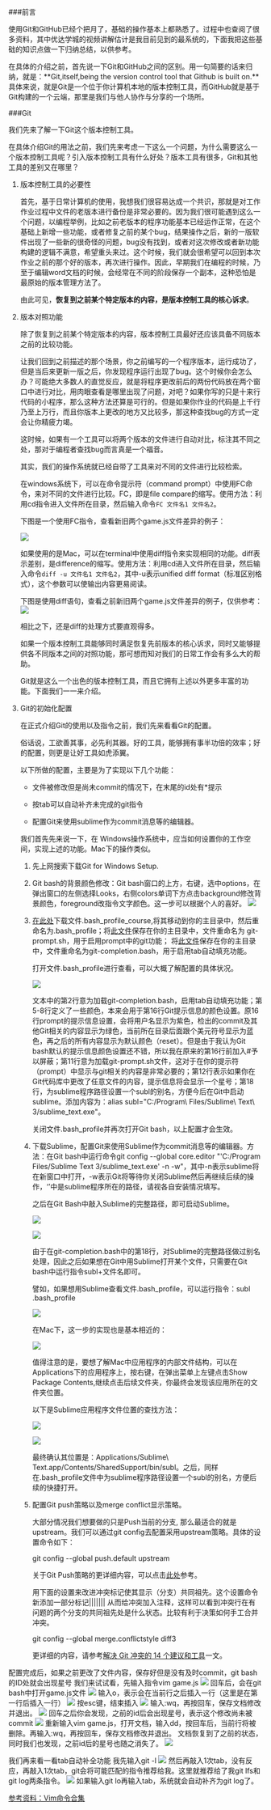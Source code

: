 ###前言

使用Git和GitHub已经个把月了，基础的操作基本上都熟悉了。过程中也查阅了很多资料，其中优达学城的视频讲解估计是我目前见到的最系统的，下面我把这些基础的知识点做一下归纳总结，以供参考。

在具体的介绍之前，首先说一下Git和GitHub之间的区别。用一句简要的话来归纳，就是：**Git,itself,being the version control tool that Github is built on.**具体来说，就是Git是一个位于你计算机本地的版本控制工具，而GitHub就是基于Git构建的一个云端，那里是我们与他人协作与分享的一个场所。

###Git

我们先来了解一下Git这个版本控制工具。

在具体介绍Git的用法之前，我们先来考虑一下这么一个问题，为什么需要这么一个版本控制工具呢？引入版本控制工具有什么好处？版本工具有很多，Git和其他工具的差别又在哪里？

1. 版本控制工具的必要性

	首先，基于日常计算机的使用，我想我们很容易达成一个共识，那就是对工作作业过程中文件的老版本进行备份是非常必要的。因为我们很可能遇到这么一个问题，以编程举例，比如之前老版本的程序功能基本已经运作正常，在这个基础上新增一些功能，或者修复之前的某个bug，结果操作之后，新的一版软件出现了一些新的很奇怪的问题，bug没有找到，或者对这次修改或者新功能构建的逻辑不满意，希望重头来过。这个时候，我们就会很希望可以回到本次作业之前的那个好的版本，再次进行操作。因此，早期我们在编程的时候，乃至于编辑word文档的时候，会经常在不同的阶段保存一个副本，这种恐怕是最原始的版本管理方法了。
	
	由此可见，**恢复到之前某个特定版本的内容，是版本控制工具的核心诉求**。
	
2. 版本对照功能

	除了恢复到之前某个特定版本的内容，版本控制工具最好还应该具备不同版本之前的比较功能。
	
	让我们回到之前描述的那个场景，你之前编写的一个程序版本，运行成功了，但是当后来更新一版之后，你发现程序运行出现了bug。这个时候你会怎么办？可能绝大多数人的直觉反应，就是将程序更改前后的两份代码放在两个窗口中进行对比，用肉眼查看是哪里出现了问题，对吧？如果你写的只是十来行代码的小程序，那么这种方法还算是可行的。但是如果你作业的代码是上千行乃至上万行，而且你版本上更改的地方又比较多，那这种查找bug的方式一定会让你精疲力竭。
	
	这时候，如果有一个工具可以将两个版本的文件进行自动对比，标注其不同之处，那对于编程者查找bug而言真是一个福音。
	
	其实，我们的操作系统就已经自带了工具来对不同的文件进行比较检索。
	
	在windows系统下，可以在命令提示符（command prompt）中使用FC命令，来对不同的文件进行比较。FC，即是file compare的缩写。使用方法：利用cd指令进入文件所在目录，然后输入命令`FC 文件名1 文件名2`。
	
	下图是一个使用FC指令，查看新旧两个game.js文件差异的例子：
	
	![](http://ww1.sinaimg.cn/large/6ab8b972gy1fg9jpik45gj20il0k0dgb.jpg)
	
	如果使用的是Mac，可以在terminal中使用diff指令来实现相同的功能。diff表示差别，是difference的缩写。使用方法：利用cd进入文件所在目录，然后输入命令`diff -u 文件名1 文件名2`，其中-u表示unified diff format（标准区别格式），这个参数可以使输出内容更易阅读。
	
	下图是使用diff语句，查看之前新旧两个game.js文件差异的例子，仅供参考：
	![](http://ww1.sinaimg.cn/large/6ab8b972gy1fhofdlbirdj21ey0xk0zi.jpg)
	
	相比之下，还是diff的处理方式要直观得多。
	
	如果一个版本控制工具能够同时满足恢复先前版本的核心诉求，同时又能够提供各不同版本之间的对照功能，那可想而知对我们的日常工作会有多么大的帮助。
	
	Git就是这么一个出色的版本控制工具，而且它拥有上述以外更多丰富的功能。下面我们一一来介绍。
	
3. Git的初始化配置

	在正式介绍Git的使用以及指令之前，我们先来看看Git的配置。
	
	俗话说，工欲善其事，必先利其器。好的工具，能够拥有事半功倍的效率；好的配置，则更是让好工具如虎添翼。
	
	以下所做的配置，主要是为了实现以下几个功能：
	
	- 文件被修改但是尚未commit的情况下，在末尾的id处有\*提示
	
	- 按tab可以自动补齐未完成的git指令

	- 配置Git来使用sublime作为commit消息等的编辑器。
	
	我们首先先来说一下，在 Windows操作系统中，应当如何设置你的工作空间，实现上述的功能。Mac下的操作类似。
	
	1. 先上网搜索下载Git for Windows Setup.

	2. Git bash的背景颜色修改：Git bash窗口的上方，右键，选中options，在弹出窗口的左侧选择Looks，右侧colors单词下方点击background修改背景颜色，foreground改指令文字颜色。这一步可以根据个人的喜好。
	![](http://ww1.sinaimg.cn/large/6ab8b972gy1fgbvrm5sggj20os09dwff.jpg)

	3. [在此处](https://www.udacity.com/api/nodes/3341718587/supplemental_media/bash-profile-course/download?_ga=1.37232743.672083044.1467344711)下载文件.bash\_profile\_course,将其移动到你的主目录中，然后重命名为.bash\_profile；将[此文件](https://raw.githubusercontent.com/git/git/master/contrib/completion/git-prompt.sh)保存在你的主目录中，文件重命名为 git-prompt.sh，用于启用prompt中的git功能；
将[此文件](https://raw.githubusercontent.com/git/git/master/contrib/completion/git-completion.bash)保存在你的主目录中，文件重命名为git-completion.bash，用于启用tab自动填充功能。

		打开文件.bash\_profile进行查看，可以大概了解配置的具体状况。
		
		![](http://ww1.sinaimg.cn/large/6ab8b972gy1fge9f8t6pqj20i60eut9f.jpg)

		文本中的第2行意为加载git-completion.bash，启用tab自动填充功能；第5-8行定义了一些颜色，本来会用于第16行Git提示信息的颜色设置。原16行prompt的提示信息设置，会将用户名显示为紫色，检出的commit及其他Git相关的内容显示为绿色，当前所在目录后面跟个美元符号显示为蓝色，再之后的所有内容显示为默认颜色（reset）。但是由于我认为Git bash默认的提示信息颜色设置还不错，所以我在原来的第16行前加入\#予以屏蔽；第11行意为加载git-prompt.sh文件，这对于在你的提示符（prompt）中显示与git相关的内容是非常必要的；第12行表示如果你在Git代码库中更改了任意文件的内容，提示信息将会显示一个星号；第18行，为sublime程序路径设置一个subl的别名，方便今后在Git中启动sublime。添加内容为：alias subl="C:/Program\ Files/Sublime\ Text\ 3/sublime_text.exe"。
		
		关闭文件.bash\_profile并再次打开Git bash，以上配置才会生效。
		
	4. 下载Sublime，配置Git来使用Sublime作为commit消息等的编辑器。方法：在Git bash中运行命令git config --global core.editor "'C:/Program Files/Sublime Text 3/sublime_text.exe' -n -w"，其中-n表示sublime将在新窗口中打开，-w表示Git将等待你关闭Sublime然后再继续后续的操作，‘’中是sublime程序所在的路径，请视各自安装情况填写。

		之后在Git Bash中敲入Sublime的完整路径，即可启动Sublime。
		
		![](http://ww1.sinaimg.cn/large/6ab8b972gy1fge9n8fd7jj20gi095aa6.jpg)
	
		![](http://ww1.sinaimg.cn/large/6ab8b972gy1fge9860ywkj20yr0exgmk.jpg)

		由于在git-completion.bash中的第18行，对Sublime的完整路径做过别名处理，因此之后如果想在Git中用Sublime打开某个文件，只需要在Git bash中运行指令subl+文件名即可。
		
		譬如，如果想用Sublime查看文件.bash_profile，可以运行指令：subl .bash\_profile
		
		![](http://ww1.sinaimg.cn/large/6ab8b972gy1fgea4sjb9ej20yf0euq45.jpg)
		
		在Mac下，这一步的实现也是基本相近的：

		![](https://ws4.sinaimg.cn/large/006tKfTcgy1fggkgiejmsj31kw0nf1ky.jpg)

		值得注意的是，要想了解Mac中应用程序的内部文件结构，可以在Applications下的应用程序上，按右键，在弹出菜单上左键点击Show Package Contents,继续点击后续文件夹，你最终会发现该应用所在的文件夹位置。

		以下是Sublime应用程序文件位置的查找方法：

		![](http://ww1.sinaimg.cn/large/6ab8b972gy1fhpnrndd1qj216q0omwrd.jpg)

		![](http://ww1.sinaimg.cn/large/6ab8b972gy1fhpns2afxfj21lm0o8aiu.jpg)

		最终确认其位置是：Applications/Sublime\ Text.app/Contents/SharedSupport/bin/subl。之后，同样在.bash\_profile文件中为sublime程序路径设置一个subl的别名，方便后续的快捷打开。


	5. 配置Git push策略以及merge conflict显示策略。
	
		大部分情况我们想要做的只是Push当前的分支, 那么最适合的就是upstream。我们可以通过git config去配置采用upstream策略。具体的设置命令如下：
	
		git config --global push.default upstream

		关于Git Push策略的更详细内容，可以点击[此处](http://thekaiway.com/2013/07/30/config-your-git-push-strategy/)参考。

		用下面的设置来改进冲突标记使其显示（分支）共同祖先。这个设置命令新添加一部分标记||||||| 从而给冲突加入注释，这样可以看到冲突行在有问题的两个分支的共同祖先处是什么状态。比较有利于决策如何手工合并冲突。

		git config --global merge.conflictstyle diff3

		更详细的内容，请参考[解决 Git 冲突的 14 个建议和工具](http://blog.jobbole.com/97911/)一文。



配置完成后，如果之前更改了文件内容，保存好但是没有及时commit，git bash的ID处就会出现星号
我们来试试看，先输入指令vim game.js
![](http://ww1.sinaimg.cn/large/6ab8b972gy1fgg6rwby8nj20gf08z74d.jpg)
回车后，会在git bash中打开game.js文件
![](http://ww1.sinaimg.cn/large/6ab8b972gy1fgg6v861qxj20gf096dga.jpg)
输入o，表示会在当前行之后插入一行（这里是在第一行后插入一行）
![](http://ww1.sinaimg.cn/large/6ab8b972gy1fgg6yo8w3yj20gh093aac.jpg)
按esc键，结束插入
![](http://ww1.sinaimg.cn/large/6ab8b972gy1fgg71mnjxzj20gh0910t0.jpg)
输入:wq，再按回车，保存文档修改并退出。
![](http://ww1.sinaimg.cn/large/6ab8b972gy1fgg761xajwj20gh093dg9.jpg)
回车之后你会发现，之前的id后会出现星号，表示这个修改尚未被commit
![](http://ww1.sinaimg.cn/large/6ab8b972gy1fgg78yc2abj20gj095dg5.jpg)
重新输入vim game.js，打开文档，输入dd，按回车后，当前行将被删除。再输入:wq，再按回车，保存文档修改并退出。
文档恢复到了之前的状态，同时我们也发现，之前id后的星号也随之消失了。
![](http://ww1.sinaimg.cn/large/6ab8b972gy1fgg7f4pf5mj20gh094t93.jpg)

我们再来看一看tab自动补全功能
我先输入git -l
![](http://ww1.sinaimg.cn/large/6ab8b972gy1fgg8odpfd7j20gg0900sy.jpg)
然后再敲入1次tab，没有反应，再敲入1次tab，git会将可能匹配的指令推荐给我。这里就推荐给了我git lfs和git log两条指令。
![](http://ww1.sinaimg.cn/large/6ab8b972gy1fgg8rajgoyj20gi0933yo.jpg)
如果输入git lo再输入tab，系统就会自动补齐为git log了。




[参考资料：Vim命令合集](http://www.cnblogs.com/softwaretesting/archive/2011/07/12/2104435.html)
	
	
	
	

	
	
